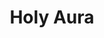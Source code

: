 ---
title: "Holy Aura"
index: "holy-aura"
permalink: /spells/holy-aura/
tags:
  - Spell
  - 8th Level
  - Abjuration
available_for:
  - Cleric
level: "8th Level"
school: "Abjuration"
area: "30 ft"
shape: "Sphere"
comp:
  - V
  - S
  - M
material: "a tiny reliquary worth at least 1,000gp containing a sacred relic, such as a scrap of cloth from a saint's robe or a piece of parchment from a religious text."
duration: "1 Minute"
concentration: true
description: |
  Divine light washes out from you and coalesces in a soft radiance in a 30-foot radius around you. Creatures of your choice in that radius when you cast this spell shed dim light in a 5-foot radius and have advantage on all saving throws, and other creatures have disadvantage on attack rolls against them until the spell ends. In addition, when a fiend or an undead hits an affected creature with a melee attack, the aura flashes with brilliant light. The attacker must succeed on a constitution saving throw or be blinded until the spell ends.
excerpt: "Divine light washes out from you and coalesces in a soft radiance in a 30-foot radius around you."
source: "Basic Rules"
---